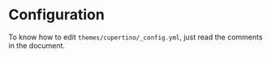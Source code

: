 # Configuration

To know how to edit `themes/cupertino/_config.yml`, just read the comments in the document.
